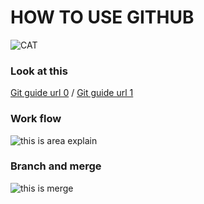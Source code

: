 # HOW TO USE GITHUB
![CAT](https://pbs.twimg.com/profile_images/378800000246416546/7af5142cba78b0ff27f995365f41672c_400x400.jpeg)



### Look at this
[Git guide url 0](http://rogerdudler.github.io/git-guide/index.ja.html) /
[Git guide url 1](http://blog.sixapart.jp/2014-03/mttips-02-what-is-git.html)


### Work flow
![this is area explain](http://rogerdudler.github.io/git-guide/img/trees.png)  


### Branch and merge
![this is merge](http://rogerdudler.github.io/git-guide/img/branches.png)
